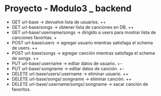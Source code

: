 # Proyecto - Modulo3 _ backend

* GET url-base -> devuelve lista de usuarios. ++
* GET url-base/songs -> obtener lista de canciones en DB. ++
* GET url-base/:username/songs -> dirigido a users para mostrar lista de canciones favoritas. +
* POST url-base/users -> agregar usuario mientras satisfaga el schema de users. ++
* POST url-base/songs -> agregar canción mientras satisfaga el schema de songs. ++
* PUT url-base/:username -> editar datos de usuario. +-
* PUT url-base/:songname -> editar datos de canción. +-
* DELETE url-base/users/:username -> eliminar usuario. ++
* DELETE url-base/songs/:songname -> eliminar canción. ++
* DELETE url-base/:username/songs/:songname -> sacar canción de favoritos.
